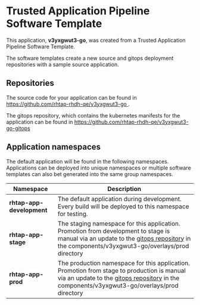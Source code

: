 # Trusted Application Pipeline Software Template

This application, **v3yxgwut3-go**, was created from a Trusted Application Pipeline Software Template.

The software templates create a new source and gitops deployment repositories with a sample source application. 

## Repositories

The source code for your application can be found in [https://github.com/rhtap-rhdh-qe/v3yxgwut3-go ](https://github.com/rhtap-rhdh-qe/v3yxgwut3-go ).
 
The gitops repository, which contains the kubernetes manifests for the application can be found in 
[https://github.com/rhtap-rhdh-qe/v3yxgwut3-go-gitops ](https://github.com/rhtap-rhdh-qe/v3yxgwut3-go-gitops ) 

## Application namespaces 

The default application will be found in the following namespaces. Applications can be deployed into unique namespaces or multiple software templates can also bet generated into the same group namespaces.  

|  Namespace   |  Description   |  
| -------- | -------- |   
| **rhtap-app-development** | The default application during development. Every build will be deployed to this namespace for testing. | 
| **rhtap-app-stage** | The staging namespace for this application. Promotion from development to stage is manual via an update to the [gitops repository](https://github.com/rhtap-rhdh-qe/v3yxgwut3-go-gitops ) in the components/v3yxgwut3-go/overlays/prod directory |  
| **rhtap-app-prod** | The production namespace for this application. Promotion from stage to production is manual via an update to the [gitops repository](https://github.com/rhtap-rhdh-qe/v3yxgwut3-go-gitops ) in the components/v3yxgwut3-go/overlays/prod directory | 